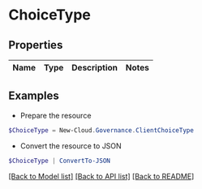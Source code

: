 # ChoiceType
## Properties

Name | Type | Description | Notes
------------ | ------------- | ------------- | -------------

## Examples

- Prepare the resource
```powershell
$ChoiceType = New-Cloud.Governance.ClientChoiceType 
```

- Convert the resource to JSON
```powershell
$ChoiceType | ConvertTo-JSON
```

[[Back to Model list]](../README.md#documentation-for-models) [[Back to API list]](../README.md#documentation-for-api-endpoints) [[Back to README]](../README.md)


